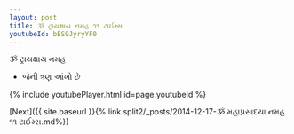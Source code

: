```yaml
---
layout: post
title: ૐ ટ્રાયક્ષાય નમહ ૧૧ ટાઈમ્સ
youtubeId: bBS9JyryYF0
---
```

 
 
 ૐ ટ્રાયક્ષાય નમહ  
 
 -  જેની ત્રણ આંખો છે 
 
  
 
  
 
 
 
 
 
 


{% include youtubePlayer.html id=page.youtubeId %}
 
[Next]({{ site.baseurl }}{% link  split2/_posts/2014-12-17-ૐ મહાપ્રસાદયા નમહ ૧૧ ટાઈમ્સ.md%})
 
